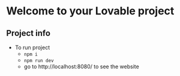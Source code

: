 # Welcome to your Lovable project

## Project info

- To run project
   - `npm i`
   - `npm run dev`
   - go to http://localhost:8080/ to see the website

